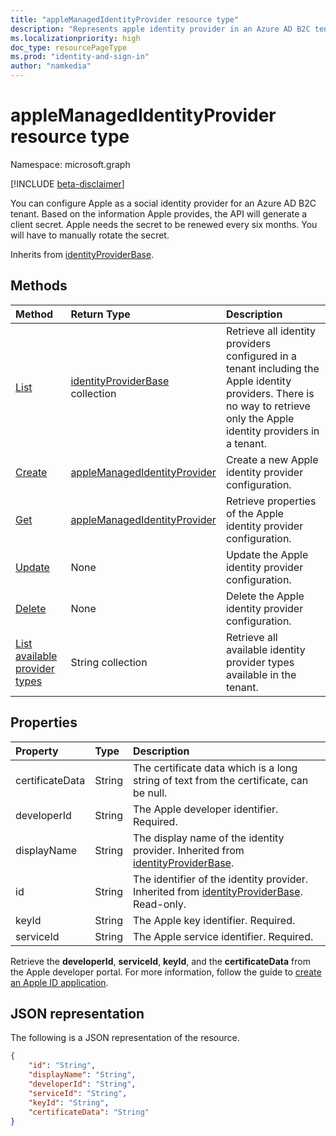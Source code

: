 ```yaml
---
title: "appleManagedIdentityProvider resource type"
description: "Represents apple identity provider in an Azure AD B2C tenant."
ms.localizationpriority: high
doc_type: resourcePageType
ms.prod: "identity-and-sign-in"
author: "namkedia"
---
```


# appleManagedIdentityProvider resource type
Namespace: microsoft.graph

[!INCLUDE [beta-disclaimer](../../includes/beta-disclaimer.md)]

You can configure Apple as a social identity provider for an Azure AD B2C tenant. Based on the information Apple provides, the API will generate a client secret. Apple needs the secret to be renewed every six months. You will have to manually rotate the secret.

Inherits from [identityProviderBase](../resources/identityproviderbase.md).

## Methods

| Method       | Return Type  |Description|
|:---------------|:--------|:----------|
|[List](../api/identitycontainer-list-identityproviders.md)|[identityProviderBase](../resources/identityproviderbase.md) collection|Retrieve all identity providers configured in a tenant including the Apple identity providers. There is no way to retrieve only the Apple identity providers in a tenant.|
|[Create](../api/identitycontainer-post-identityproviders.md)|[appleManagedIdentityProvider](../resources/applemanagedidentityprovider.md) |Create a new Apple identity provider configuration.|
|[Get](../api/identityproviderbase-get.md) |[appleManagedIdentityProvider](../resources/applemanagedidentityprovider.md) |Retrieve properties of the Apple identity provider configuration.|
|[Update](../api/identityproviderbase-update.md)|None|Update the Apple identity provider configuration.|
|[Delete](../api/identityproviderbase-delete.md)|None|Delete the Apple identity provider configuration.|
|[List available provider types](../api/identityproviderbase-availableprovidertypes.md)|String collection|Retrieve all available identity provider types available in the tenant.|

## Properties

|Property|Type|Description|
|:---------------|:--------|:----------|
|certificateData|String|The certificate data which is a long string of text from the certificate, can be null.|
|developerId|String|The Apple developer identifier. Required.|
|displayName|String|The display name of the identity provider. Inherited from [identityProviderBase](../resources/identityproviderbase.md).|
|id|String|The identifier of the identity provider. Inherited from [identityProviderBase](../resources/identityproviderbase.md). Read-only.|
|keyId|String|The Apple key identifier. Required.|
|serviceId|String|The Apple service identifier. Required.|

Retrieve the **developerId**, **serviceId**, **keyId**, and the **certificateData** from the Apple developer portal. For more information, follow the guide to [create an Apple ID application](/azure/active-directory-b2c/identity-provider-apple-id?pivots=b2c-user-flow#create-an-apple-id-application).

## JSON representation

The following is a JSON representation of the resource.

<!-- {
  "blockType": "resource",
  "@odata.type": "microsoft.graph.appleManagedIdentityProvider"
} -->

```json
{
    "id": "String",
    "displayName": "String",
    "developerId": "String",
    "serviceId": "String",
    "keyId": "String",
    "certificateData": "String"
}
```

<!-- uuid: 8fcb5dbc-d5aa-4681-8e31-b001d5168d79
2021-03-30 14:57:30 UTC -->
<!--
{
  "type": "#page.annotation",
 "description": "appleIdentityProvider",
  "keywords": "",
  "section": "documentation",
  "tocPath": "",
  "suppressions": []
}
-->
